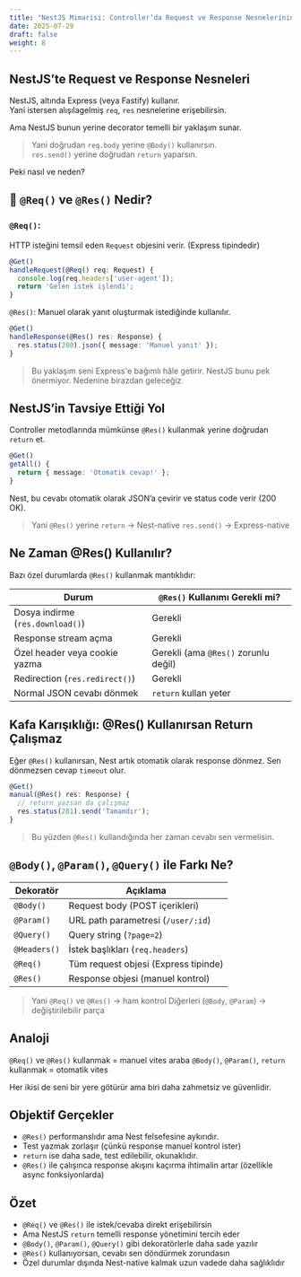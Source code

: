 ```yaml
---
title: "NestJS Mimarisi: Controller’da Request ve Response Nesnelerinin Kullanımı (6. Bölüm)"
date: 2025-07-29
draft: false
weight: 8
---
```



## NestJS’te Request ve Response Nesneleri


NestJS, altında Express (veya Fastify) kullanır.  
Yani istersen alışılagelmiş `req`, `res` nesnelerine erişebilirsin.

Ama NestJS bunun yerine decorator temelli bir yaklaşım sunar.


> Yani doğrudan `req.body` yerine `@Body()` kullanırsın.  
> `res.send()` yerine doğrudan `return` yaparsın.


Peki nasıl ve neden?


## 🧱 `@Req()` ve `@Res()` Nedir?

### `@Req()`:
HTTP isteğini temsil eden `Request` objesini verir. (Express tipindedir)

```ts
@Get()
handleRequest(@Req() req: Request) {
  console.log(req.headers['user-agent']);
  return 'Gelen istek işlendi';
}
```
`@Res()`: Manuel olarak yanıt oluşturmak istediğinde kullanılır.

```ts
@Get()
handleResponse(@Res() res: Response) {
  res.status(200).json({ message: 'Manuel yanıt' });
}
```

> Bu yaklaşım seni Express'e bağımlı hâle getirir. NestJS bunu pek önermiyor. Nedenine birazdan geleceğiz.


## NestJS’in Tavsiye Ettiği Yol

Controller metodlarında mümkünse `@Res()` kullanmak yerine doğrudan `return` et.

```ts
@Get()
getAll() {
  return { message: 'Otomatik cevap!' };
}
```

Nest, bu cevabı otomatik olarak JSON’a çevirir ve status code verir (200 OK).
> Yani `@Res()` yerine `return` -> Nest-native
`res.send()` -> Express-native


## Ne Zaman @Res() Kullanılır?

Bazı özel durumlarda `@Res()` kullanmak mantıklıdır:

| Durum                            | `@Res()` Kullanımı Gerekli mi?         |
| -------------------------------- | -------------------------------------- |
| Dosya indirme (`res.download()`) | Gerekli                                |
| Response stream açma             | Gerekli                                |
| Özel header veya cookie yazma    | Gerekli (ama `@Res()` zorunlu değil)   |
| Redirection (`res.redirect()`)   | Gerekli                                |
| Normal JSON cevabı dönmek        | `return` kullan yeter                  |


## Kafa Karışıklığı: @Res() Kullanırsan Return Çalışmaz

Eğer `@Res()` kullanırsan, Nest artık otomatik olarak response dönmez.
Sen dönmezsen cevap `timeout` olur.

```ts
@Get()
manual(@Res() res: Response) {
  // return yazsan da çalışmaz
  res.status(201).send('Tamamdır');
}
```

> Bu yüzden `@Res()` kullandığında her zaman cevabı sen vermelisin.

## `@Body()`, `@Param()`, `@Query()` ile Farkı Ne?

| Dekoratör    | Açıklama                             |
| ------------ | ------------------------------------ |
| `@Body()`    | Request body (POST içerikleri)       |
| `@Param()`   | URL path parametresi (`/user/:id`)   |
| `@Query()`   | Query string (`?page=2`)             |
| `@Headers()` | İstek başlıkları (`req.headers`)     |
| `@Req()`     | Tüm request objesi (Express tipinde) |
| `@Res()`     | Response objesi (manuel kontrol)     |


> Yani `@Req()` ve `@Res()` -> ham kontrol
Diğerleri (`@Body`, `@Param`) -> değiştirilebilir parça


## Analoji

`@Req()` ve `@Res()` kullanmak = manuel vites araba
`@Body()`, `@Param()`, `return` kullanmak = otomatik vites

Her ikisi de seni bir yere götürür ama biri daha zahmetsiz ve güvenlidir.


## Objektif Gerçekler

- `@Res()` performanslıdır ama Nest felsefesine aykırıdır.
- Test yazmak zorlaşır (çünkü response manuel kontrol ister)
- `return` ise daha sade, test edilebilir, okunaklıdır.
- `@Res()` ile çalışınca response akışını kaçırma ihtimalin artar (özellikle async fonksiyonlarda)


## Özet
- `@Req()` ve `@Res()` ile istek/cevaba direkt erişebilirsin
- Ama NestJS `return` temelli response yönetimini tercih eder
- `@Body()`, `@Param()`, `@Query()` gibi dekoratörlerle daha sade yazılır
- `@Res()` kullanıyorsan, cevabı sen döndürmek zorundasın
- Özel durumlar dışında Nest-native kalmak uzun vadede daha sağlıklıdır
